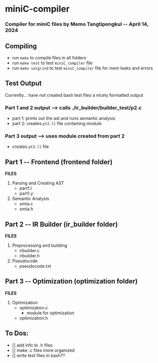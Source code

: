 # miniC-compiler
### Compiler for miniC files by Memo Tangtipongkul -- April 14, 2024

## Compiling
- run `make` to compile files in all folders
- run `make test` to test `miniC_compiler` file
- run `make valgrind` to test `miniC_compiler` file for mem leaks and errors

## Test Output
Currently... have not created bash test files a nicely formatted output
### Part 1 and 2 output --> calls ./ir_builder/builder_test/p2.c
- part 1: prints out the ast and runs semantic analysis
- part 2: creates `pt2.ll` file containing module
### Part 3 output --> uses module created from part 2
- creates `pt3.ll` file 

## Part 1 -- Frontend (frontend folder)

**FILES**
1. Parsing and Creating AST
   - part1.l
   - part1.y 
2. Semantic Analysis
   - smta.c
   - smta.h


## Part 2 -- IR Builder  (ir_builder folder)

**FILES**
1. Preprocessing and building
   - irbuilder.c
   - irbuilder.h
2. Pseudocode
   - pseudocode.txt

## Part 3 -- Optimization (optimization folder)

**FILES**
1. Optimization
   - optimization.c
      - module for optimization
   - optimization.h

## To Dos:
- [] add info to .h files
- [] make .c files more organized
- [] write test files in bash??